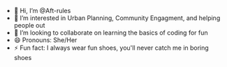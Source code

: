 - 👋 Hi, I’m @Aft-rules
- 👀 I’m interested in Urban Planning, Community Engagment, and helping people out
- 💞️ I’m looking to collaborate on learning the basics of coding for fun
- 😄 Pronouns: She/Her
- ⚡ Fun fact: I always wear fun shoes, you'll never catch me in boring shoes

<!---
Aft-rules/Aft-rules is a ✨ special ✨ repository because its `README.md` (this file) appears on your GitHub profile.
You can click the Preview link to take a look at your changes.
--->

